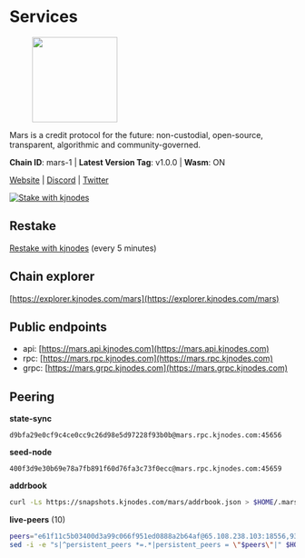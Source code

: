 # Services

<figure><img src="https://raw.githubusercontent.com/kj89/testnet_manuals/main/pingpub/logos/mars.png" width="150" alt=""><figcaption></figcaption></figure>

Mars is a credit protocol for the future: non-custodial,  open-source, transparent, algorithmic and community-governed.

**Chain ID**: mars-1 | **Latest Version Tag**: v1.0.0 | **Wasm**: ON

[Website](https://marsprotocol.io) | [Discord](https://discord.gg/marsprotocol) | [Twitter](https://twitter.com/mars_protocol)

[![Stake with kjnodes](https://i.ibb.co/cr44Q8j/button-stake-with-kjnodes.png)](https://restake.app/mars/marsvaloper1p9t4gr40rnpdwqacxgcqp7ffrfw908nu020g4n)

## Restake

[Restake with kjnodes](https://restake.app/mars/marsvaloper1p9t4gr40rnpdwqacxgcqp7ffrfw908nu020g4n) (every 5 minutes)
## Chain explorer
[https://explorer.kjnodes.com/mars](https://explorer.kjnodes.com/mars)

## Public endpoints

* api: [https://mars.api.kjnodes.com](https://mars.api.kjnodes.com)
* rpc: [https://mars.rpc.kjnodes.com](https://mars.rpc.kjnodes.com)
* grpc: [https://mars.grpc.kjnodes.com](https://mars.grpc.kjnodes.com)

## Peering

**state-sync**

```text
d9bfa29e0cf9c4ce0cc9c26d98e5d97228f93b0b@mars.rpc.kjnodes.com:45656
```

**seed-node**

```text
400f3d9e30b69e78a7fb891f60d76fa3c73f0ecc@mars.rpc.kjnodes.com:45659
```

**addrbook**
```bash
curl -Ls https://snapshots.kjnodes.com/mars/addrbook.json > $HOME/.mars/config/addrbook.json
```

**live-peers** (10)
```bash
peers="e61f11c5b03400d3a99c066f951ed0888a2b64af@65.108.238.103:18556,931f46cc338f59222c22565e216a16f57bbb9782@95.217.164.44:26656,07dd4b754950bb6c5bf4f5c63d288eea3ef3d982@194.113.106.81:26656,d6c36c298508090c1fe8a47e5bc7943b99b21e62@185.215.180.226:26656,c0e6bf4193accabc14171ce163e704dcec5ea5df@51.91.215.170:36095,84f821d36d45cc0cdaa4ff05297e888bb0d9de8f@85.237.193.111:26656,e479dc8845a5edce6a6b6462c046740dd9dff8e7@18.170.244.34:26656,6cbdee8a3fd9dc83b8296275c96e5372dbc3b143@148.113.159.123:26656,d9bfa29e0cf9c4ce0cc9c26d98e5d97228f93b0b@65.109.88.38:45656,41caa4106f68977e3a5123e56f57934a2d34a1c1@95.214.53.233:27056"
sed -i -e "s|^persistent_peers *=.*|persistent_peers = \"$peers\"|" $HOME/.mars/config/config.toml
```

